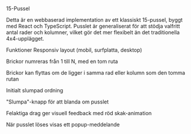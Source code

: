 15-Pussel

Detta är en webbaserad implementation av ett klassiskt 15-pussel, byggt med React och TypeScript. Pusslet är generaliserat för att stödja valfritt antal rader och kolumner, vilket gör det mer flexibelt än det traditionella 4x4-upplägget.

Funktioner
Responsiv layout (mobil, surfplatta, desktop)

Brickor numreras från 1 till N, med en tom ruta

Brickor kan flyttas om de ligger i samma rad eller kolumn som den tomma rutan

Initialt slumpad ordning

"Slumpa"-knapp för att blanda om pusslet

Felaktiga drag ger visuell feedback med röd skak-animation

När pusslet löses visas ett popup-meddelande

